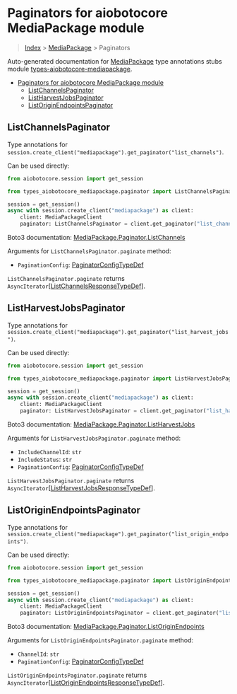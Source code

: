 <a id="paginators-for-aiobotocore-mediapackage-module"></a>

# Paginators for aiobotocore MediaPackage module

> [Index](../README.md) > [MediaPackage](./README.md) > Paginators

Auto-generated documentation for
[MediaPackage](https://boto3.amazonaws.com/v1/documentation/api/latest/reference/services/mediapackage.html#MediaPackage)
type annotations stubs module
[types-aiobotocore-mediapackage](https://pypi.org/project/types-aiobotocore-mediapackage/).

- [Paginators for aiobotocore MediaPackage module](#paginators-for-aiobotocore-mediapackage-module)
  - [ListChannelsPaginator](#listchannelspaginator)
  - [ListHarvestJobsPaginator](#listharvestjobspaginator)
  - [ListOriginEndpointsPaginator](#listoriginendpointspaginator)

<a id="listchannelspaginator"></a>

## ListChannelsPaginator

Type annotations for
`session.create_client("mediapackage").get_paginator("list_channels")`.

Can be used directly:

```python
from aiobotocore.session import get_session

from types_aiobotocore_mediapackage.paginator import ListChannelsPaginator

session = get_session()
async with session.create_client("mediapackage") as client:
    client: MediaPackageClient
    paginator: ListChannelsPaginator = client.get_paginator("list_channels")
```

Boto3 documentation:
[MediaPackage.Paginator.ListChannels](https://boto3.amazonaws.com/v1/documentation/api/latest/reference/services/mediapackage.html#MediaPackage.Paginator.ListChannels)

Arguments for `ListChannelsPaginator.paginate` method:

- `PaginationConfig`:
  [PaginatorConfigTypeDef](./type_defs.md#paginatorconfigtypedef)

`ListChannelsPaginator.paginate` returns
`AsyncIterator`\[[ListChannelsResponseTypeDef](./type_defs.md#listchannelsresponsetypedef)\].

<a id="listharvestjobspaginator"></a>

## ListHarvestJobsPaginator

Type annotations for
`session.create_client("mediapackage").get_paginator("list_harvest_jobs")`.

Can be used directly:

```python
from aiobotocore.session import get_session

from types_aiobotocore_mediapackage.paginator import ListHarvestJobsPaginator

session = get_session()
async with session.create_client("mediapackage") as client:
    client: MediaPackageClient
    paginator: ListHarvestJobsPaginator = client.get_paginator("list_harvest_jobs")
```

Boto3 documentation:
[MediaPackage.Paginator.ListHarvestJobs](https://boto3.amazonaws.com/v1/documentation/api/latest/reference/services/mediapackage.html#MediaPackage.Paginator.ListHarvestJobs)

Arguments for `ListHarvestJobsPaginator.paginate` method:

- `IncludeChannelId`: `str`
- `IncludeStatus`: `str`
- `PaginationConfig`:
  [PaginatorConfigTypeDef](./type_defs.md#paginatorconfigtypedef)

`ListHarvestJobsPaginator.paginate` returns
`AsyncIterator`\[[ListHarvestJobsResponseTypeDef](./type_defs.md#listharvestjobsresponsetypedef)\].

<a id="listoriginendpointspaginator"></a>

## ListOriginEndpointsPaginator

Type annotations for
`session.create_client("mediapackage").get_paginator("list_origin_endpoints")`.

Can be used directly:

```python
from aiobotocore.session import get_session

from types_aiobotocore_mediapackage.paginator import ListOriginEndpointsPaginator

session = get_session()
async with session.create_client("mediapackage") as client:
    client: MediaPackageClient
    paginator: ListOriginEndpointsPaginator = client.get_paginator("list_origin_endpoints")
```

Boto3 documentation:
[MediaPackage.Paginator.ListOriginEndpoints](https://boto3.amazonaws.com/v1/documentation/api/latest/reference/services/mediapackage.html#MediaPackage.Paginator.ListOriginEndpoints)

Arguments for `ListOriginEndpointsPaginator.paginate` method:

- `ChannelId`: `str`
- `PaginationConfig`:
  [PaginatorConfigTypeDef](./type_defs.md#paginatorconfigtypedef)

`ListOriginEndpointsPaginator.paginate` returns
`AsyncIterator`\[[ListOriginEndpointsResponseTypeDef](./type_defs.md#listoriginendpointsresponsetypedef)\].
